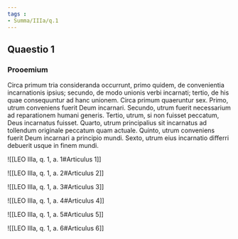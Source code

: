 ```yaml
---
tags : 
- Summa/IIIa/q.1
---
```


## Quaestio 1

### Prooemium

Circa primum tria consideranda occurrunt, primo quidem, de convenientia incarnationis ipsius; secundo, de modo unionis verbi incarnati; tertio, de his quae consequuntur ad hanc unionem. Circa primum quaeruntur sex. Primo, utrum conveniens fuerit Deum incarnari. Secundo, utrum fuerit necessarium ad reparationem humani generis. Tertio, utrum, si non fuisset peccatum, Deus incarnatus fuisset. Quarto, utrum principalius sit incarnatus ad tollendum originale peccatum quam actuale. Quinto, utrum conveniens fuerit Deum incarnari a principio mundi. Sexto, utrum eius incarnatio differri debuerit usque in finem mundi.

![[LEO IIIa, q. 1, a. 1#Articulus 1]]

![[LEO IIIa, q. 1, a. 2#Articulus 2]]

![[LEO IIIa, q. 1, a. 3#Articulus 3]]

![[LEO IIIa, q. 1, a. 4#Articulus 4]]

![[LEO IIIa, q. 1, a. 5#Articulus 5]]

![[LEO IIIa, q. 1, a. 6#Articulus 6]]


